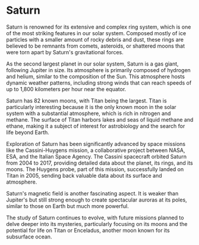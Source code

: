 # Saturn

Saturn is renowned for its extensive and complex ring system, which is one of the most striking features in our solar system. Composed mostly of ice particles with a smaller amount of rocky debris and dust, these rings are believed to be remnants from comets, asteroids, or shattered moons that were torn apart by Saturn's gravitational forces.

As the second largest planet in our solar system, Saturn is a gas giant, following Jupiter in size. Its atmosphere is primarily composed of hydrogen and helium, similar to the composition of the Sun. This atmosphere hosts dynamic weather patterns, including strong winds that can reach speeds of up to 1,800 kilometers per hour near the equator.

Saturn has 82 known moons, with Titan being the largest. Titan is particularly interesting because it is the only known moon in the solar system with a substantial atmosphere, which is rich in nitrogen and methane. The surface of Titan harbors lakes and seas of liquid methane and ethane, making it a subject of interest for astrobiology and the search for life beyond Earth.

Exploration of Saturn has been significantly advanced by space missions like the Cassini-Huygens mission, a collaborative project between NASA, ESA, and the Italian Space Agency. The Cassini spacecraft orbited Saturn from 2004 to 2017, providing detailed data about the planet, its rings, and its moons. The Huygens probe, part of this mission, successfully landed on Titan in 2005, sending back valuable data about its surface and atmosphere.

Saturn's magnetic field is another fascinating aspect. It is weaker than Jupiter's but still strong enough to create spectacular auroras at its poles, similar to those on Earth but much more powerful.

The study of Saturn continues to evolve, with future missions planned to delve deeper into its mysteries, particularly focusing on its moons and the potential for life on Titan or Enceladus, another moon known for its subsurface ocean.


